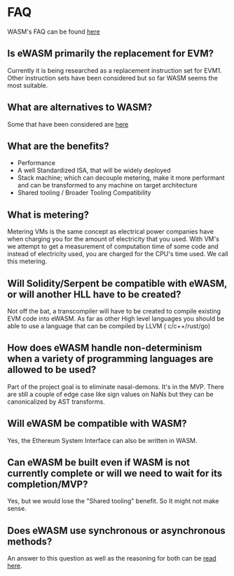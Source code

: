 # FAQ

WASM's FAQ can be found [here](https://github.com/WebAssembly/design/blob/master/FAQ.md) 

## Is eWASM primarily the replacement for EVM?  
Currently it is being researched as a replacement instruction set for EVM1. Other instruction sets have been considered but so far WASM seems the most suitable.

## What are alternatives to WASM?  
Some that have been considered are [here](./comparison.md)

## What are the benefits?   
* Performance 
* A well Standardized ISA, that will be widely deployed
* Stack machine; which can decouple metering, make it more performant and can be transformed to any machine on target architecture
* Shared tooling / Broader Tooling Compatibility

## What is metering?  
Metering VMs is the same concept as electrical power companies have when charging you for the amount of electricity that you used. With VM's we attempt to get a measurement of computation time of some code and instead of electricity used, you are charged for the CPU's time used. We call this metering.

## Will Solidity/Serpent be compatible with eWASM, or will another HLL have to be created?  
Not off the bat, a transcompiler will have to be created to compile existing EVM code into eWASM. As far as other High level languages you should be able to use a language that can be compiled by LLVM ( c/c++/rust/go)

## How does eWASM handle non-determinism when a variety of programming languages are allowed to be used?
Part of the project goal is to eliminate nasal-demons. It's in the MVP. There are still a couple of edge case like sign values on NaNs but they can be canonicalized by AST transforms.  

## Will eWASM be compatible with WASM?  
Yes, the Ethereum System Interface can also be written in WASM.

## Can eWASM be built even if WASM is not currently complete or will we need to wait for its completion/MVP?   
Yes, but we would lose the "Shared tooling" benefit. So It might not make sense.

## Does eWASM use synchronous or asynchronous methods?
An answer to this question as well as the reasoning for both can be [read here](./interface_questions.md).